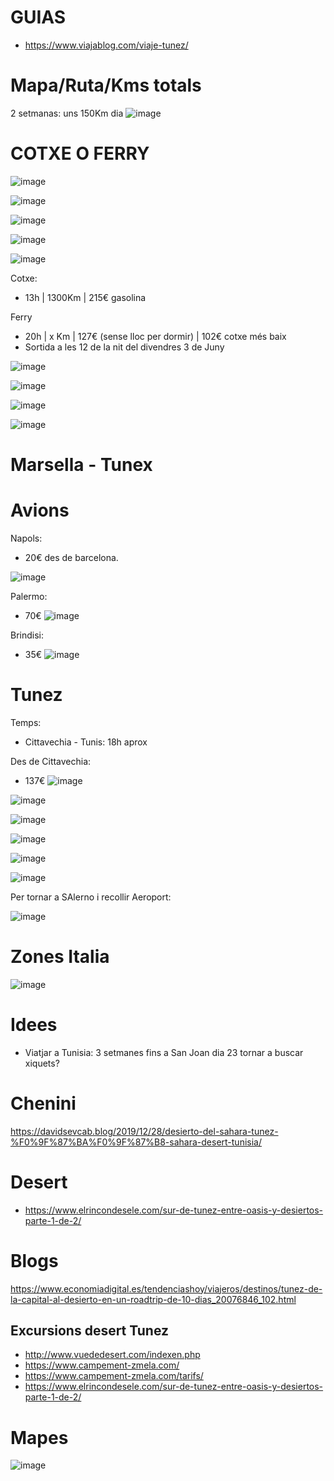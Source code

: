 # GUIAS

- https://www.viajablog.com/viaje-tunez/

# Mapa/Ruta/Kms totals

2 setmanas: uns 150Km dia
![image](https://user-images.githubusercontent.com/4015406/153938206-b2e3c2cb-6e83-4dc0-a576-77897338a635.png)


# COTXE O FERRY

![image](https://user-images.githubusercontent.com/4015406/153933778-a36ac68a-1b21-43f6-be97-bd74becff537.png)


![image](https://user-images.githubusercontent.com/4015406/153933734-cea0f0c7-4024-47e8-952d-ca8f47fbca6a.png)


![image](https://user-images.githubusercontent.com/4015406/153933520-c84ea5ba-bda0-4038-9de3-bd8a8ce7ed35.png)

![image](https://user-images.githubusercontent.com/4015406/153933307-ecea1830-5117-4f28-91f2-8afe489e0f1d.png)


![image](https://user-images.githubusercontent.com/4015406/153770493-876555d4-9b88-43db-976b-08e22976d4e8.png)

Cotxe:
- 13h | 1300Km | 215€ gasolina

Ferry
- 20h | x Km | 127€ (sense lloc per dormir) | 102€ cotxe més baix
- Sortida a les 12 de la nit del divendres 3 de Juny

![image](https://user-images.githubusercontent.com/4015406/153770708-077a0d04-d06d-46c6-98cf-260a2037918a.png)

![image](https://user-images.githubusercontent.com/4015406/153770749-86df3116-69e9-4153-82dd-7cc83cdda829.png)

![image](https://user-images.githubusercontent.com/4015406/153770777-16045b51-dc38-4305-b8a7-f9b0881a4abc.png)

![image](https://user-images.githubusercontent.com/4015406/153770863-2aa03d3b-3544-499f-8e3f-66aa6be6b564.png)

# Marsella - Tunex

# Avions

Napols:
- 20€ des de barcelona.

![image](https://user-images.githubusercontent.com/4015406/153771265-9942cd46-ebe4-462d-8df5-e3373520b369.png)

Palermo:
- 70€
![image](https://user-images.githubusercontent.com/4015406/153771338-7bf13da9-dabf-4f7f-925c-dd12860691e7.png)

Brindisi:
- 35€
![image](https://user-images.githubusercontent.com/4015406/153771382-f505a7e6-b766-48dd-ab55-ba4944df6c19.png)

# Tunez

Temps:
- Cittavechia - Tunis: 18h aprox

Des de Cittavechia:
- 137€
![image](https://user-images.githubusercontent.com/4015406/153771458-8305e738-8fb0-47ba-b20e-7e5f756c05cd.png)

![image](https://user-images.githubusercontent.com/4015406/153928190-c6991569-61b0-4717-be98-eaade1e5d51f.png)

![image](https://user-images.githubusercontent.com/4015406/153929199-5a99d12f-9a5e-4c74-ab92-caea4559989a.png)


![image](https://user-images.githubusercontent.com/4015406/153771517-697794ad-02f4-4316-99ff-091745f3ebf8.png)

![image](https://user-images.githubusercontent.com/4015406/153926689-eba82f30-f881-452d-bcfc-583667e95942.png)

![image](https://user-images.githubusercontent.com/4015406/153927338-9bc53a42-29e2-479f-bc5f-78dd3c431f95.png)

Per tornar a SAlerno i recollir Aeroport:

![image](https://user-images.githubusercontent.com/4015406/153771621-67a8e230-b565-4a2a-854b-0c84b16baee5.png)

# Zones Italia

![image](https://user-images.githubusercontent.com/4015406/153900783-6f28d896-8e49-4198-918d-97b2c1c1d999.png)


# Idees
- Viatjar a Tunisia: 3 setmanes fins a San Joan dia 23 tornar a buscar xiquets?

# Chenini

https://davidsevcab.blog/2019/12/28/desierto-del-sahara-tunez-%F0%9F%87%BA%F0%9F%87%B8-sahara-desert-tunisia/

# Desert

- https://www.elrincondesele.com/sur-de-tunez-entre-oasis-y-desiertos-parte-1-de-2/

# Blogs

https://www.economiadigital.es/tendenciashoy/viajeros/destinos/tunez-de-la-capital-al-desierto-en-un-roadtrip-de-10-dias_20076846_102.html

## Excursions desert Tunez
- http://www.vuededesert.com/indexen.php
- https://www.campement-zmela.com/
- https://www.campement-zmela.com/tarifs/
- https://www.elrincondesele.com/sur-de-tunez-entre-oasis-y-desiertos-parte-1-de-2/

# Mapes

![image](https://user-images.githubusercontent.com/4015406/154684366-95dc6e1a-75a3-449a-a404-4892df0e8a64.png)
